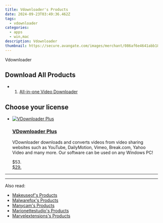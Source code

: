 ```yaml
---
title: Vdownloader's Products
date: 2024-09-23T03:49:36.462Z
tags: 
  - vdownloader
categories: 
  - apps
  - win,mac
description: Vdownloader
thumbnail: https://secure.avangate.com/images/merchant/086af6e4641abb18caafc151b9aa95c8/products/view-3.jpg
---
```


Vdownloader

<!--__INIT__BEGIN__TAG__PRODUCTS__LIST__-->
## Download All Products

- 1. [All-in-one Video Downloader](https://tools.techidaily.com/vdownloader/vdownloader/)

<!--__INIT__END__TAG__PRODUCTS__LIST__-->

<!--__INIT__BEGIN__TAG__FEED_PRODUCTS__LIST__-->

## Choose your license

<div class="home-content-container">
  <ul class="home-article-list">
    <li class="home-article-item flex flex-row feedProduct">
      <div class="basis-1/3 lg:basis-1/4 xl:basis-1/5 relative flex justify-center items-center overflow-hidden">
                <a href="https://secure.2checkout.com/order/cart.php?PRODS=3503890&amp;QTY=1&amp;AFFILIATE=108875" class="w-24 h-24 md:w-28 md:h-28 lg:w-32 lg:h-32 xl:w-42 xl:h-42 max-w-24 max-h-24 md:max-w-28 md:max-h-28 lg:max-w-32 lg:max-h-32 xl:max-w-42 xl:max-h-42 -pt-2">
          <img src="https://secure.2checkout.com/images/merchant/086af6e4641abb18caafc151b9aa95c8/products/view-3.jpg" alt="VDownloader Plus" class="relative w-full h-full rounded-full object-cover dark:brightness-75 -mt-4 p-4">
        </a>
              </div>
      <div class="flex flex-col gap-5 px-7 pb-7 basis-2/3 lg:basis-3/4 xl:basis-4/5  pt-5">
        <h3 class="home-article-title"><a href="https://secure.2checkout.com/order/cart.php?PRODS=3503890&amp;QTY=1&amp;AFFILIATE=108875">VDownloader Plus</a></h3>
        <div class="home-article-content markdown-body">
                  <html><head></head><body><p>
	VDownloader downloads and converts videos from video sharing websites such as YouTube, DailyMotion, Vimeo, Break.com, Yahoo Video and many more. Our software can be used on any Windows PC!</p></body></html>                </div>
        <div class="flex flex-row feedProduct-Price">
          <div class="feedProduct-Price--Old">
            <span class="feedProduct-Price--Currency">$</span>53<span class="feedProduct-Price--Cents">.</span>
          </div>
          <div class="">
            <a href="https://secure.2checkout.com/order/cart.php?PRODS=3503890&amp;QTY=1&amp;AFFILIATE=108875">
            <span class="feedProduct-Price--Currency">$</span>29<span class="feedProduct-Price--Cents">.</span>
            </a>
          </div>
        </div>
      </div>
    </li>
  </ul>
</div>

<hr>
<!--__INIT__END__TAG__FEED_PRODUCTS__LIST__-->

<hr>

<ins class="adsbygoogle"
      style="display:block"
      data-ad-client="ca-pub-7571918770474297"
      data-ad-slot="8358498916"
      data-ad-format="auto"
      data-full-width-responsive="true"></ins>

<span class="atpl-alsoreadstyle">Also read:</span>
<div><ul>
<li><a href="https://tools.techidaily.com/makeuseof/products/"><u>Makeuseof's Products</u></a></li>
<li><a href="https://tools.techidaily.com/malwarefox/products/"><u>Malwarefox's Products</u></a></li>
<li><a href="https://tools.techidaily.com/manycam/products/"><u>Manycam's Products</u></a></li>
<li><a href="https://tools.techidaily.com/marionettestudio/products/"><u>Marionettestudio's Products</u></a></li>
<li><a href="https://tools.techidaily.com/marvelextensions/products/"><u>Marvelextensions's Products</u></a></li>
</ul></div>

